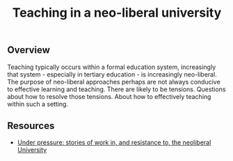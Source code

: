 ﻿---
title: Teaching in a neo-liberal university
---
## Overview 

Teaching typically occurs within a formal education system, increasingly that system - especially in tertiary education - is increasingly neo-liberal. The purpose of neo-liberal approaches perhaps are not always conducive to effective learning and teaching. There are likely to be tensions. Questions about how to resolve those tensions. About how to effectively teaching within such a setting. 

## Resources 

- [Under pressure: stories of work in, and resistance to, the neoliberal University](https://workinginthemodernuniversity.wordpress.com/)